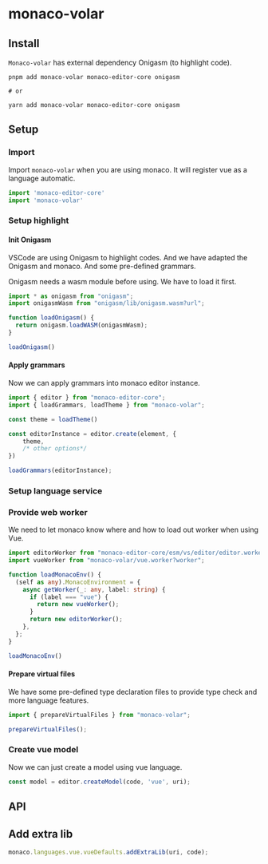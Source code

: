 # monaco-volar

## Install

`Monaco-volar` has external dependency Onigasm (to highlight code).

```console
pnpm add monaco-volar monaco-editor-core onigasm

# or

yarn add monaco-volar monaco-editor-core onigasm

```

## Setup

### Import

Import `monaco-volar` when you are using monaco. It will register vue as a language automatic.

```ts
import 'monaco-editor-core'
import 'monaco-volar'
```

### Setup highlight

#### Init Onigasm

VSCode are using Onigasm to highlight codes. And we have adapted the Onigasm and monaco. And some pre-defined grammars.

Onigasm needs a wasm module before using. We have to load it first.

```ts
import * as onigasm from "onigasm";
import onigasmWasm from "onigasm/lib/onigasm.wasm?url";

function loadOnigasm() {
  return onigasm.loadWASM(onigasmWasm);
}

loadOnigasm()

```

#### Apply grammars
Now we can apply grammars into monaco editor instance.

```ts
import { editor } from "monaco-editor-core";
import { loadGrammars, loadTheme } from "monaco-volar";

const theme = loadTheme()

const editorInstance = editor.create(element, {
    theme,
    /* other options*/
})

loadGrammars(editorInstance);
```

### Setup language service

### Provide web worker

We need to let monaco know where and how to load out worker when using Vue.

```ts
import editorWorker from "monaco-editor-core/esm/vs/editor/editor.worker?worker";
import vueWorker from "monaco-volar/vue.worker?worker";

function loadMonacoEnv() {
  (self as any).MonacoEnvironment = {
    async getWorker(_: any, label: string) {
      if (label === "vue") {
        return new vueWorker();
      }
      return new editorWorker();
    },
  };
}

loadMonacoEnv()

```

#### Prepare virtual files

We have some pre-defined type declaration files to provide type check and more language features. 

```ts
import { prepareVirtualFiles } from "monaco-volar";

prepareVirtualFiles();
```

### Create vue model

Now we can just create a model using vue language.

```ts
const model = editor.createModel(code, 'vue', uri);
```


## API

## Add extra lib

```ts
monaco.languages.vue.vueDefaults.addExtraLib(uri, code);
```
